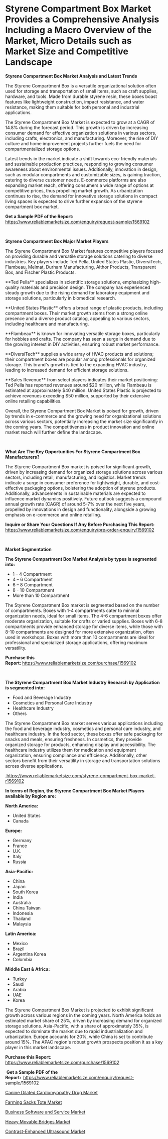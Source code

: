 <p><h1>Styrene Compartment Box Market Provides a Comprehensive Analysis Including a Macro Overview of the Market, Micro Details such as Market Size and Competitive Landscape</h1></p><p><strong>Styrene Compartment Box Market Analysis and Latest Trends</strong></p>
<p><p>The Styrene Compartment Box is a versatile organizational solution often used for storage and transportation of small items, such as craft supplies, hardware, and tools. Made from durable styrene resin, these boxes boast features like lightweight construction, impact resistance, and water resistance, making them suitable for both personal and industrial applications.</p><p>The Styrene Compartment Box Market is expected to grow at a CAGR of 14.8% during the forecast period. This growth is driven by increasing consumer demand for effective organization solutions in various sectors, including crafts, electronics, and manufacturing. Moreover, the rise of DIY culture and home improvement projects further fuels the need for compartmentalized storage options.</p><p>Latest trends in the market indicate a shift towards eco-friendly materials and sustainable production practices, responding to growing consumer awareness about environmental issues. Additionally, innovation in design, such as modular compartments and customizable sizes, is gaining traction, catering to diverse customer needs. E-commerce platforms are also expanding market reach, offering consumers a wide range of options at competitive prices, thus propelling market growth. As urbanization continues to rise, the demand for innovative storage solutions in compact living spaces is expected to drive further expansion of the styrene compartment box market.</p></p>
<p><strong>Get a Sample PDF of the Report:&nbsp;</strong> <a href="https://www.reliablemarketsize.com/enquiry/request-sample/1569102?utm_campaign=1836&utm_medium=2&utm_source=Github&utm_content=ia&utm_term=25032025&utm_id=styrene-compartment-box">https://www.reliablemarketsize.com/enquiry/request-sample/1569102</a></p>
<p>&nbsp;</p>
<p><strong>Styrene Compartment Box Major Market Players</strong></p>
<p><p>The Styrene Compartment Box Market features competitive players focused on providing durable and versatile storage solutions catering to diverse industries. Key players include Ted Pella, United States Plastic, DiversiTech, Flambeau, Melmat, Durham Manufacturing, Althor Products, Transparent Box, and Fischer Plastic Products.</p><p>**Ted Pella** specializes in scientific storage solutions, emphasizing high-quality materials and precision design. The company has experienced steady growth due to the rising demand for laboratory equipment and storage solutions, particularly in biomedical research.</p><p>**United States Plastic** offers a broad range of plastic products, including compartment boxes. Their market growth stems from a strong online presence and a diverse product catalog, appealing to various sectors, including healthcare and manufacturing.</p><p>**Flambeau** is known for innovating versatile storage boxes, particularly for hobbies and crafts. The company has seen a surge in demand due to the growing interest in DIY activities, ensuring robust market performance.</p><p>**DiversiTech** supplies a wide array of HVAC products and solutions; their compartment boxes are popular among professionals for organized storage. This brand's growth is tied to the expanding HVAC industry, leading to increased demand for efficient storage solutions.</p><p>**Sales Revenue** from select players indicates their market positioning: Ted Pella has reported revenues around $20 million, while Flambeau is estimated at approximately $40 million. United States Plastic is projected to achieve revenues exceeding $50 million, supported by their extensive online retailing capabilities.</p><p>Overall, the Styrene Compartment Box Market is poised for growth, driven by trends in e-commerce and the growing need for organizational solutions across various sectors, potentially increasing the market size significantly in the coming years. The competitiveness in product innovation and online market reach will further define the landscape.</p></p>
<p>&nbsp;</p>
<p><strong>What Are The Key Opportunities For Styrene Compartment Box Manufacturers?</strong></p>
<p><p>The Styrene Compartment Box market is poised for significant growth, driven by increasing demand for organized storage solutions across various sectors, including retail, manufacturing, and logistics. Market trends indicate a surge in consumer preference for lightweight, durable, and cost-effective packaging options, bolstering the adoption of styrene products. Additionally, advancements in sustainable materials are expected to influence market dynamics positively. Future outlook suggests a compound annual growth rate (CAGR) of around 5-7% over the next five years, propelled by innovations in design and functionality, alongside a growing emphasis on e-commerce and online retailing.</p></p>
<p><strong>Inquire or Share Your Questions If Any Before Purchasing This Report:</strong> <a href="https://www.reliablemarketsize.com/enquiry/pre-order-enquiry/1569102?utm_campaign=1836&utm_medium=2&utm_source=Github&utm_content=ia&utm_term=25032025&utm_id=styrene-compartment-box">https://www.reliablemarketsize.com/enquiry/pre-order-enquiry/1569102</a></p>
<p>&nbsp;</p>
<p><strong>Market Segmentation</strong></p>
<p><strong>The Styrene Compartment Box Market Analysis by types is segmented into:</strong></p>
<p><ul><li>1 – 4 Compartment</li><li>4 – 6 Compartment</li><li>6 – 8 Compartment</li><li>8 - 10 Compartment</li><li>More than 10 Compartment</li></ul></p>
<p><p>The Styrene Compartment Box market is segmented based on the number of compartments. Boxes with 1-4 compartments cater to minimal organization needs, ideal for small items. The 4-6 compartment boxes offer moderate organization, suitable for crafts or varied supplies. Boxes with 6-8 compartments provide enhanced storage for diverse items, while those with 8-10 compartments are designed for more extensive organization, often used in workshops. Boxes with more than 10 compartments are ideal for professional and specialized storage applications, offering maximum versatility.</p></p>
<p><strong>Purchase this Report:&nbsp;</strong><a href="https://www.reliablemarketsize.com/purchase/1569102?utm_campaign=1836&utm_medium=2&utm_source=Github&utm_content=ia&utm_term=25032025&utm_id=styrene-compartment-box">https://www.reliablemarketsize.com/purchase/1569102</a></p>
<p>&nbsp;</p>
<p><strong>The Styrene Compartment Box Market Industry Research by Application is segmented into:</strong></p>
<p><ul><li>Food and Beverage Industry</li><li>Cosmetics and Personal Care Industry</li><li>Healthcare Industry</li><li>Others</li></ul></p>
<p><p>The Styrene Compartment Box market serves various applications including the food and beverage industry, cosmetics and personal care industry, and healthcare industry. In the food sector, these boxes offer safe packaging for snacks and meals, ensuring freshness. In cosmetics, they provide organized storage for products, enhancing display and accessibility. The healthcare industry utilizes them for medication and equipment organization, ensuring compliance and efficiency. Additionally, other sectors benefit from their versatility in storage and transportation solutions across diverse applications.</p></p>
<p><a href="https://www.reliablemarketsize.com/styrene-compartment-box-market-r1569102?utm_campaign=1836&utm_medium=2&utm_source=Github&utm_content=ia&utm_term=25032025&utm_id=styrene-compartment-box">&nbsp;https://www.reliablemarketsize.com/styrene-compartment-box-market-r1569102</a></p>
<p><strong>In terms of Region, the Styrene Compartment Box Market Players available by Region are:</strong></p>
<p>
    <p> <strong> North America: </strong>
        <ul>
            <li>United States</li>
            <li>Canada</li>
        </ul>
        </p> 
    <p> <strong> Europe: </strong>
        <ul>
            <li>Germany</li>
            <li>France</li>
            <li>U.K.</li>
            <li>Italy</li>
            <li>Russia</li>
        </ul>
        </p> 
    <p> <strong> Asia-Pacific: </strong>
        <ul>
            <li>China</li>
            <li>Japan</li>
            <li>South Korea</li>
            <li>India</li>
            <li>Australia</li>
            <li>China Taiwan</li>
            <li>Indonesia</li>
            <li>Thailand</li>
            <li>Malaysia</li>
        </ul>
        </p> 
    <p> <strong> Latin America: </strong>
        <ul>
            <li>Mexico</li>
            <li>Brazil</li>
            <li>Argentina Korea</li>
            <li>Colombia</li>
        </ul>
        </p> 
    <p> <strong> Middle East & Africa: </strong>
        <ul>
            <li>Turkey</li>
            <li>Saudi</li>
            <li>Arabia</li>
            <li>UAE</li>
            <li>Korea</li>
        </ul>
    </p>
    </p>
<p><p>The Styrene Compartment Box Market is projected to exhibit significant growth across various regions in the coming years. North America holds an estimated market share of 25%, driven by increasing demand for organized storage solutions. Asia-Pacific, with a share of approximately 35%, is expected to dominate the market due to rapid industrialization and urbanization. Europe accounts for 20%, while China is set to contribute around 15%. The APAC region's robust growth prospects position it as a key player in this market landscape.</p></p>
<p><strong>Purchase this Report: </strong><a href="https://www.reliablemarketsize.com/purchase/1569102?utm_campaign=1836&utm_medium=2&utm_source=Github&utm_content=ia&utm_term=25032025&utm_id=styrene-compartment-box">https://www.reliablemarketsize.com/purchase/1569102</a></p>
<p>&nbsp;<strong>Get a Sample PDF of the Report:&nbsp;&nbsp;</strong><a href="https://www.reliablemarketsize.com/enquiry/request-sample/1569102?utm_campaign=1836&utm_medium=2&utm_source=Github&utm_content=ia&utm_term=25032025&utm_id=styrene-compartment-box">https://www.reliablemarketsize.com/enquiry/request-sample/1569102</a></p>
<p><strong></strong></p>
<p><p><a href="https://github.com/arvelm4nthig/Market-Research-Report-List-1/blob/main/canine-dilated-cardiomyopathy-drug-market.md?utm_campaign=1836&utm_medium=2&utm_source=Github&utm_content=ia&utm_term=25032025&utm_id=styrene-compartment-box">Canine Dilated Cardiomyopathy Drug Market</a></p><p><a href="https://github.com/jaquelynhasenaue8/Market-Research-Report-List-1/blob/main/farming-sacks-tote-market.md?utm_campaign=1836&utm_medium=2&utm_source=Github&utm_content=ia&utm_term=25032025&utm_id=styrene-compartment-box">Farming Sacks Tote Market</a></p><p><a href="https://github.com/memorirummy/Market-Research-Report-List-1/blob/main/business-software-and-service-market.md?utm_campaign=1836&utm_medium=2&utm_source=Github&utm_content=ia&utm_term=25032025&utm_id=styrene-compartment-box">Business Software and Service Market</a></p><p><a href="https://github.com/xanaanenkaly/Market-Research-Report-List-1/blob/main/heavy-movable-bridges-market.md?utm_campaign=1836&utm_medium=2&utm_source=Github&utm_content=ia&utm_term=25032025&utm_id=styrene-compartment-box">Heavy Movable Bridges Market</a></p><p><a href="https://github.com/AlisaRowe24/Market-Research-Report-List-2/blob/main/contrast-enhanced-ultrasound-market.md?utm_campaign=1836&utm_medium=2&utm_source=Github&utm_content=ia&utm_term=25032025&utm_id=styrene-compartment-box">Contrast-Enhanced Ultrasound Market</a></p></p>